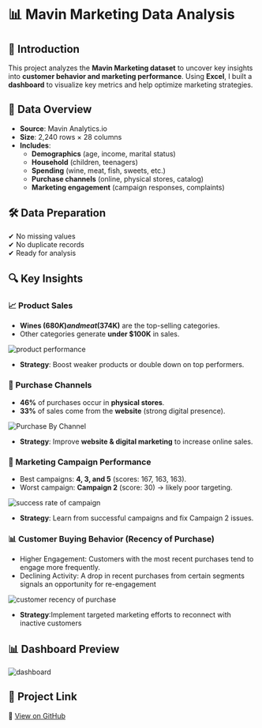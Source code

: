 # 📊 Mavin Marketing Data Analysis  

## 📌 Introduction  
This project analyzes the **Mavin Marketing dataset** to uncover key insights into **customer behavior and marketing performance**. Using **Excel**, I built a **dashboard** to visualize key metrics and help optimize marketing strategies.  

## 📁 Data Overview  
- **Source**: Mavin Analytics.io  
- **Size**: 2,240 rows × 28 columns  
- **Includes**:  
  - **Demographics** (age, income, marital status)  
  - **Household** (children, teenagers)  
  - **Spending** (wine, meat, fish, sweets, etc.)  
  - **Purchase channels** (online, physical stores, catalog)  
  - **Marketing engagement** (campaign responses, complaints)  

## 🛠️ Data Preparation  
✔ No missing values  
✔ No duplicate records  
✔ Ready for analysis  

## 🔍 Key Insights  

### **📈 Product Sales**  
- **Wines ($680K) and meat ($374K)** are the top-selling categories.  
- Other categories generate **under $100K** in sales.
  
![product performance](https://github.com/user-attachments/assets/9a6f9a8d-12bb-46c2-823a-471cabf6b15b) 

- **Strategy**: Boost weaker products or double down on top performers.
   


### **🛒 Purchase Channels**  
- **46%** of purchases occur in **physical stores**.  
- **33%** of sales come from the **website** (strong digital presence).

![Purchase By Channel](https://github.com/user-attachments/assets/275cdee6-0aef-49d3-8e0d-2df75f41fbca)
  
- **Strategy**: Improve **website & digital marketing** to increase online sales.
   


### **📢 Marketing Campaign Performance**  
- Best campaigns: **4, 3, and 5** (scores: 167, 163, 163).  
- Worst campaign: **Campaign 2** (score: 30) → likely poor targeting.

 ![success rate of campaign](https://github.com/user-attachments/assets/ecd45673-12a5-4450-bba1-3900c0fc3924)
 
- **Strategy**: Learn from successful campaigns and fix Campaign 2 issues.
  


### **📊 Customer Buying Behavior (Recency of Purchase)**  
- Higher Engagement: Customers with the most recent purchases tend to engage more frequently.  
- Declining Activity: A drop in recent purchases from certain segments signals an opportunity for re-engagement

![customer recency of purchase](https://github.com/user-attachments/assets/8e02afca-882b-45b2-9dc3-ece4fe5ba33f)

- **Strategy**:Implement targeted marketing efforts to reconnect with inactive customers
    


## 📊 Dashboard Preview  
  ![dashboard](https://github.com/user-attachments/assets/57b1d5e1-b024-43ae-9838-70fefc066854)
  
  
  ## 📎 Project Link
  🔗 [View on GitHub](https://github.com/oziohuzainab/maven-marketing-analysis/blob/main/first%20project%20(2).xlsx)

